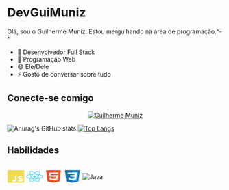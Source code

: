 
 # DevGuiMuniz
 Olá, sou o Guilherme Muniz. Estou mergulhando na área de programação.^-^
 
- 🔭 Desenvolvedor Full Stack
- 🌱 Programação Web
- 😄 Ele/Dele
- ⚡ Gosto de conversar sobre tudo
## Conecte-se comigo

<p align="center">
  <a href="https://www.linkedin.com/in/guilherme-muniz-b32a3525a/" target="_blank">
    <img align="center" src="https://img.shields.io/badge/LinkedIn-0077B5?style=for-the-badge&logo=linkedin&logoColor=white" alt="Guilherme Muniz"/>
  </a>


![Anurag's GitHub stats](https://github-readme-stats.vercel.app/api?username=DevGuiMuniz&show_icons=true&theme=cobalt)
[![Top Langs](https://github-readme-stats.vercel.app/api/top-langs/?username=DevGuiMuniz&layout=compact&theme=cobalt)](https://github.com/anuraghazra/github-readme-stats)
 ## Habilidades
<div style="display: inline_block"><br>
  <img align="center" alt="Muniz-Js" height="30" width="40" src="https://raw.githubusercontent.com/devicons/devicon/master/icons/javascript/javascript-plain.svg">
  <img align="center" alt="Muniz-React" height="30" width="40" src="https://raw.githubusercontent.com/devicons/devicon/master/icons/react/react-original.svg">
  <img align="center" alt="Muniz-HTML" height="30" width="40" src="https://raw.githubusercontent.com/devicons/devicon/master/icons/html5/html5-original.svg">
  <img align="center" alt="Muniz-CSS" height="30" width="40" src="https://raw.githubusercontent.com/devicons/devicon/master/icons/css3/css3-original.svg">
  <img align="center" alt="Java" height="40" width="50" title="Java" src="https://cdn.jsdelivr.net/gh/devicons/devicon/icons/java/java-original-wordmark.svg">
  

</div>
